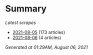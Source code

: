 # Summary
*Latest scrapes*
* [2021-08-05](https://github.com/nuuuwan/news_lk/blob/data/news_lk.2021-08-05.json) (173 articles)
* [2021-08-06](https://github.com/nuuuwan/news_lk/blob/data/news_lk.2021-08-06.json) (4 articles)

*Generated at 01:29AM, August 06, 2021*